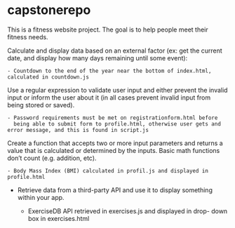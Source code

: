 # capstonerepo
This is a fitness website project. The goal is to help people meet their fitness needs.

Calculate and display data based on an external factor (ex: get the current date, and display how many days remaining until some event):

	- Countdown to the end of the year near the bottom of index.html,   	  calculated in countdown.js

Use a regular expression to validate user input and either prevent the invalid input or inform the user about it (in all cases prevent invalid input from being stored or saved).

	- Password requirements must be met on registrationform.html before 
	  being able to submit form to profile.html, otherwise user gets and   	  error message, and this is found in script.js 

Create a function that accepts two or more input parameters and returns a value that is calculated or determined by the inputs.  Basic math functions don’t count (e.g. addition, etc).

	- Body Mass Index (BMI) calculated in profil.js and displayed in 	  profile.html
	

- Retrieve data from a third-party API and use it to display something within your app.

	- ExerciseDB API retrieved in exercises.js and displayed in drop-	  down box in exercises.html
